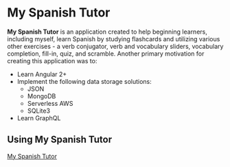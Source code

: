 # My Spanish Tutor

**My Spanish Tutor** is an application created to help beginning learners, including myself, learn Spanish by studying flashcards and utilizing various other exercises - a verb conjugator, verb and vocabulary sliders, vocabulary completion, fill-in, quiz, and scramble. Another primary motivation for creating this application was to:

* Learn Angular 2+
* Implement the following data storage solutions:
	* JSON
	* MongoDB
	* Serverless AWS
	* SQLite3
* Learn GraphQL


## Using My Spanish Tutor

[My Spanish Tutor](https://deryx.github.io/spanish-tutor-2/ "My Spanish Tutor")
